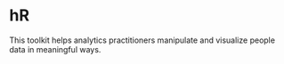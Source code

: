 # hR
This toolkit helps analytics practitioners manipulate and visualize people data in meaningful ways.
